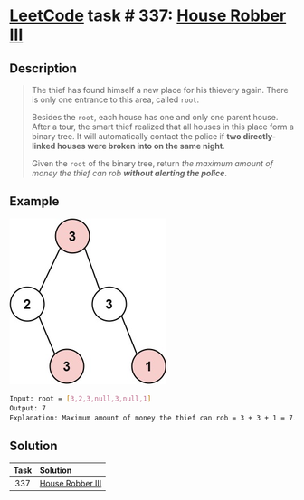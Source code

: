 # [LeetCode][leetcode] task # 337: [House Robber III][task]

Description
-----------

> The thief has found himself a new place for his thievery again.
> There is only one entrance to this area, called `root`.
> 
> Besides the `root`, each house has one and only one parent house.
> After a tour, the smart thief realized that all houses in this place form a binary tree.
> It will automatically contact the police if **two directly-linked houses were broken into on the same night**.
> 
> Given the `root` of the binary tree,
> return _the maximum amount of money the thief can rob **without alerting the police**_.

Example
-------

![tree.png](image/tree.png)

```sh
Input: root = [3,2,3,null,3,null,1]
Output: 7
Explanation: Maximum amount of money the thief can rob = 3 + 3 + 1 = 7.
```

Solution
--------

| Task | Solution                     |
|:----:|:-----------------------------|
| 337  | [House Robber III][solution] |


[leetcode]: <http://leetcode.com/>
[task]: <https://leetcode.com/problems/house-robber-iii/>
[solution]: <https://github.com/wellaxis/praxis-leetcode/blob/main/src/main/java/com/witalis/praxis/leetcode/task/h4/p337/option/Practice.java>
